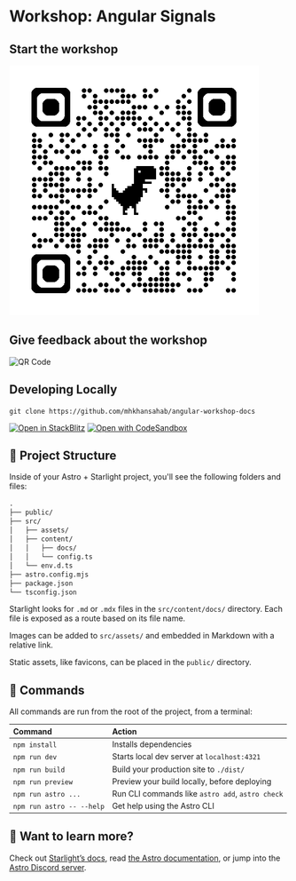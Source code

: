 # Workshop: Angular Signals

## Start the workshop

![QR Code](src/assets/ng-workshop-qr.png)

## Give feedback about the workshop

![QR Code](src/assets/ng-workshop-feedback-qr.png)


## Developing Locally

```
git clone https://github.com/mhkhansahab/angular-workshop-docs
```

[![Open in StackBlitz](https://developer.stackblitz.com/img/open_in_stackblitz.svg)](https://stackblitz.com/github/mhkhansahab/angular-workshop-docs)
[![Open with CodeSandbox](https://assets.codesandbox.io/github/button-edit-lime.svg)](https://codesandbox.io/p/sandbox/github/mhkhansahab/angular-workshop-docs)

## 🚀 Project Structure

Inside of your Astro + Starlight project, you'll see the following folders and files:

```
.
├── public/
├── src/
│   ├── assets/
│   ├── content/
│   │   ├── docs/
│   │   └── config.ts
│   └── env.d.ts
├── astro.config.mjs
├── package.json
└── tsconfig.json
```

Starlight looks for `.md` or `.mdx` files in the `src/content/docs/` directory. Each file is exposed as a route based on its file name.

Images can be added to `src/assets/` and embedded in Markdown with a relative link.

Static assets, like favicons, can be placed in the `public/` directory.

## 🧞 Commands

All commands are run from the root of the project, from a terminal:

| Command                   | Action                                           |
| :------------------------ | :----------------------------------------------- |
| `npm install`             | Installs dependencies                            |
| `npm run dev`             | Starts local dev server at `localhost:4321`      |
| `npm run build`           | Build your production site to `./dist/`          |
| `npm run preview`         | Preview your build locally, before deploying     |
| `npm run astro ...`       | Run CLI commands like `astro add`, `astro check` |
| `npm run astro -- --help` | Get help using the Astro CLI                     |

## 👀 Want to learn more?

Check out [Starlight’s docs](https://starlight.astro.build/), read [the Astro documentation](https://docs.astro.build), or jump into the [Astro Discord server](https://astro.build/chat).

